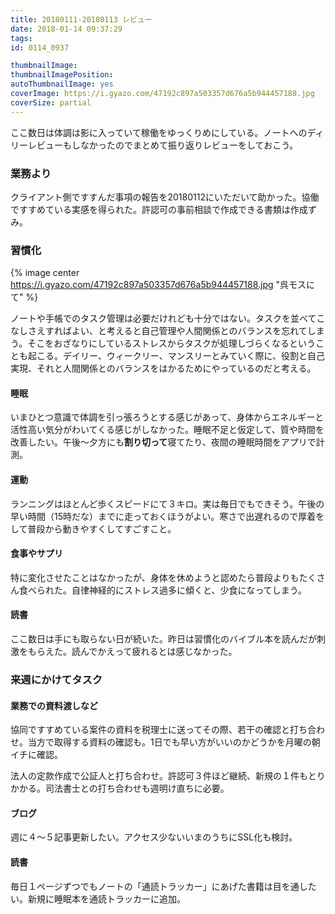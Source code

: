 ```yaml
---
title: 20180111-20180113 レビュー
date: 2018-01-14 09:37:29
tags:
id: 0114_0937

thumbnailImage: 
thumbnailImagePosition: 
autoThumbnailImage: yes
coverImage: https://i.gyazo.com/47192c897a503357d676a5b944457188.jpg
coverSize: partial
---
```


ここ数日は体調は影に入っていて稼働をゆっくりめにしている。ノートへのディリーレビューもしなかったのでまとめて振り返りレビューをしておこう。<!--more-->

<!--toc-->

### 業務より

クライアント側ですすんだ事項の報告を20180112にいただいて助かった。協働ですすめている実感を得られた。許認可の事前相談で作成できる書類は作成ずみ。

### 習慣化

{% image center https://i.gyazo.com/47192c897a503357d676a5b944457188.jpg "呉モスにて" %}

ノートや手帳でのタスク管理は必要だけれども十分ではない。タスクを並べてこなしさえすればよい、と考えると自己管理や人間関係とのバランスを忘れてしまう。そこをおざなりにしているストレスからタスクが処理しづらくなるということも起こる。デイリー、ウィークリー、マンスリーとみていく際に、役割と自己実現、それと人間関係とのバランスをはかるためにやっているのだと考える。

#### 睡眠

いまひとつ意識で体調を引っ張ろうとする感じがあって、身体からエネルギーと活性高い気分がわいてくる感じがしなかった。睡眠不足と仮定して、質や時間を改善したい。午後〜夕方にも**割り切って**寝てたり、夜間の睡眠時間をアプリで計測。

#### 運動
ランニングはほとんど歩くスピードにて３キロ。実は毎日でもできそう。午後の早い時間（15時だな）までに走っておくほうがよい。寒さで出遅れるので厚着をして普段から動きやすくしてすごすこと。

#### 食事やサプリ
特に変化させたことはなかったが、身体を休めようと認めたら普段よりもたくさん食べられた。自律神経的にストレス過多に傾くと、少食になってしまう。

#### 読書
ここ数日は手にも取らない日が続いた。昨日は習慣化のバイブル本を読んだが刺激をもらえた。読んでかえって疲れるとは感じなかった。

### 来週にかけてタスク

#### 業務での資料渡しなど
協同ですすめている案件の資料を税理士に送ってその際、若干の確認と打ち合わせ。当方で取得する資料の確認も。1日でも早い方がいいのかどうかを月曜の朝イチに確認。

法人の定款作成で公証人と打ち合わせ。許認可３件ほど継続、新規の１件もとりかかる。司法書士との打ち合わせも週明け直ちに必要。

#### ブログ
週に４〜５記事更新したい。アクセス少ないいまのうちにSSL化も検討。

#### 読書
毎日１ページずつでもノートの「通読トラッカー」にあげた書籍は目を通したい。新規に睡眠本を通読トラッカーに追加。
